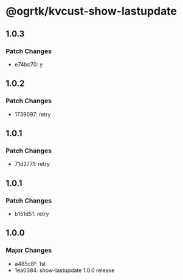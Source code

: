 # @ogrtk/kvcust-show-lastupdate

## 1.0.3

### Patch Changes

- e74bc70: y

## 1.0.2

### Patch Changes

- 1739097: retry

## 1.0.1

### Patch Changes

- 71d3771: retry

## 1.0.1

### Patch Changes

- b151d51: retry

## 1.0.0

### Major Changes

- a485c8f: 1st
- 1ea0384: show-lastupdate 1.0.0 release
